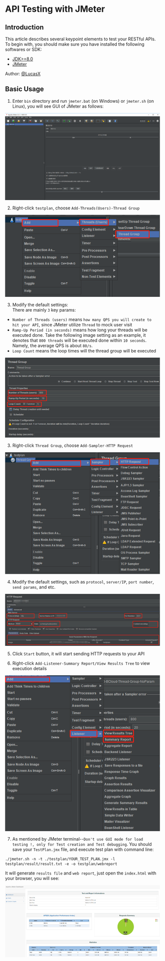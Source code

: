 # API Testing with JMeter
## Introduction
This article describes several keypoint elements to test your RESTful APIs. To begin with, you should make sure you have installed the following softwares or SDK:
- [JDK>=8.0](https://www.oracle.com/technetwork/java/javase/downloads/index.html)
- [JMeter](https://jmeter.apache.org/download_jmeter.cgi)

Author: [@LucasX](https://github.com/lucasxlu)


## Basic Usage
1. Enter `bin` directory and run `jmeter.bat` (on Windows) or `jmeter.sh` (on Linux), you will see GUI of JMeter as follows:  

![GUI](./api_testing/gui.png)

2. Right-click `testplan`, choose `Add-Threads(Users)-Thread Group`

![Thread-group](./api_testing/add_thread_group.png)

3. Modify the default settings:  
There are mainly `3` key params:
* `Number of Threads (users)` means `how many QPS you will create to hit your API`, since JMeter utilize `Thread` to mock user visit
* `Ramp-Up Period (in seconds)` means how long your threads will be executed done. Take the following image setting as an example, it denotes that `800 threads` will be executed done within `10 seconds`. Namely, the average QPS is about `80/s`.
* `Loop Count` means the loop times will the thread group will be executed

![Thread Group Setting](./api_testing/thread_group_setting.png)

3. Right-click `Thread Group`, choose `Add-Sampler-HTTP Request`

![Add HTTP Thread](./api_testing/add_http_thread.png)

4. Modify the default settings, such as `protocol`, `server/IP`, `port number`, `send params`, and etc.

![HTTP Request Setting](./api_testing/http_request_setting.png)

5. Click `Start` button, it will start sending HTTP requests to your API

6. Right-click `Add-Listener-Summary Report/View Results Tree` to view execution details

![View](./api_testing/view.png)

7. As mentioned by JMeter terminal--`Don't use GUI mode for load testing !, only for Test creation and Test debugging`. You should save your `TestPlan.jmx` file, and execute test plan with command line:  
```shell
./jmeter.sh -n -t ./testplan/YOUR_TEST_PLAN.jmx -l testplan/result/result.txt -e -o testplan/webreport
```  
It will generate `results file` and `web report`, just open the `index.html` with your browser, you will see:

![Web Report](./api_testing/webreport.png)
